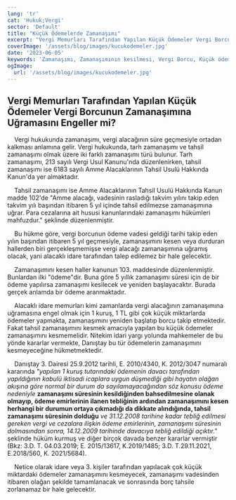 ```yaml
---
lang: 'tr'
cat: 'Hukuk;Vergi'
sector: 'Default'
title: "Küçük Ödemelerde Zamanaşımı"
excerpt: "Vergi Memurları Tarafından Yapılan Küçük Ödemeler Vergi Borcunun Zamanaşımına Uğramasını Engeller mi?"
coverImage: '/assets/blog/images/kucukodemeler.jpg'
date: '2023-06-05'
keywords: 'Zamanaşımı, Zamanaşımının kesilmesi, Vergi Borcu, Küçük ödeme'
ogImage:
  url: '/assets/blog/images/kucukodemeler.jpg'
---
```


## Vergi Memurları Tarafından Yapılan Küçük Ödemeler Vergi Borcunun Zamanaşımına Uğramasını Engeller mi?

‎  ‎  ‎  ‎ Vergi hukukunda zamanaşımı, vergi alacağının süre geçmesiyle ortadan kalkması anlamına gelir. Vergi hukukunda, tarh zamanaşımı ve tahsil zamanaşımı olmak üzere iki farklı zamanaşımı türü bulunur. Tarh zamanaşımı, 213 sayılı Vergi Usul Kanunu'nda düzenlenirken, tahsil zamanaşımı ise 6183 sayılı Amme Alacaklarının Tahsil Usulü Hakkında Kanun'da yer almaktadır.

‎  ‎  ‎  ‎ Tahsil zamanaşımı ise Amme Alacaklarının Tahsil Usulü Hakkında Kanun madde 102'de "Amme alacağı, vadesinin rasladığı takvim yılını takip eden takvim yılı başından itibaren 5 yıl içinde tahsil edilmezse zamanaşımına uğrar. Para cezalarına ait hususi kanunlarındaki zamanaşımı hükümleri mahfuzdur." şeklinde düzenlenmiştir.

‎  ‎  ‎  ‎ Bu hükme göre, vergi borcunun ödeme vadesi geldiği tarihi takip eden yılın başından itibaren 5 yıl geçmesiyle, zamanaşımını kesen veya durduran hallerden biri gerçekleşmemişse vergi alacağı zamanaşımına uğramış olacak, yani alacaklı idare tarafından talep edilemez bir hale gelecektir.

‎  ‎  ‎  ‎ Zamanaşımını kesen haller kanunun 103. maddesinde düzenlenmiştir. Bunlardan ilki "ödeme"dir. Buna göre 5 yıllık zamanaşımı süresi için de bir ödeme yapılırsa zamanaşımı kesilecek ve yeniden başlayacaktır. Burada gerçek anlamda bir ödeme aranmaktadır.

‎  ‎  ‎  ‎ Alacaklı idare memurları kimi zamanlarda vergi alacağının zamanaşımına uğramasına engel olmak için 1 kuruş, 1 TL gibi çok küçük miktarlarda ödemeler yapmakta, zamanaşımını yeniden başlatıp borcu takip etmektedir. Fakat tahsil zamanaşımını kesmek amacıyla yapılan bu küçük ödemeler zamanaşımını kesmemelidir. Nitekim idari yargı yolunda mahkemeler de bu yönde kararlar vermekte, Danıştay bu tür ödemelerin zamanaşımını kesmeyeceğine hükmetmektedir.

‎  ‎  ‎  ‎ Danıştay 3. Dairesi 25.9.2012 tarihli, E. 2010/4340, K. 2012/3047 numaralı kararında *"yapılan 1 kuruş tutarındaki ödemenin davacı tarafından yapıldığının kabulü iktisadi icaplara uygun düşmediği gibi hayatın olağan akışına göre normal bir durum da sayılamayacağından söz konusu ödeme nedeniyle* **zamanaşımı süresinin kesildiğinden bahsedilmesine olanak olmayıp, ödeme emirlerinin ilanen tebliğinin ardından zamanaşımını kesen herhangi bir durumun ortaya çıkmadığı da dikkate alındığında, tahsil zamanaşımı süresinin dolduğu** *ve 31.12.2008 tarihine kadar tebliğ edilmesi gereken vergi ve cezalara ilişkin ödeme emirlerinin, zamanaşımı süresinin dolmasından sonra, 14.12.2009 tarihinde davacıya tebliğ edildiği açıktır."* şeklinde hüküm kurmuş ve diğer birçok davada benzer kararlar vermiştir (Bkz: 3.D. T. 04.03.2019; E. 2015/13617, K.2019/1485; 3.D. T.29.11.2021, E.2018/560, K. 2021/5684).

‎  ‎  ‎  ‎ Netice olarak idare veya 3. kişiler tarafından yapılacak çok küçük miktardaki ödemeler zamanaşımını kesmeyecek, zamanaşımı vadesinden itibaren olağan şekilde tamamlanacak ve sonrasında borç tahsile zorlanamaz bir hale gelecektir.